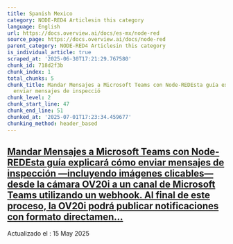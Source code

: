 ```yaml
---
title: Spanish Mexico
category: NODE-RED4 Articlesin this category
language: English
url: https://docs.overview.ai/docs/es-mx/node-red
source_page: https://docs.overview.ai/docs/node-red
parent_category: NODE-RED4 Articlesin this category
is_individual_article: true
scraped_at: '2025-06-30T17:21:29.767580'
chunk_id: 718d2f3b
chunk_index: 1
total_chunks: 5
chunk_title: Mandar Mensajes a Microsoft Teams con Node-REDEsta guía explicará cómo
  enviar mensajes de inspecció
chunk_level: 2
chunk_start_line: 47
chunk_end_line: 51
chunked_at: '2025-07-01T17:23:34.459677'
chunking_method: header_based
---
```


## [Mandar Mensajes a Microsoft Teams con Node-REDEsta guía explicará cómo enviar mensajes de inspección —incluyendo imágenes clicables— desde la cámara OV20i a un canal de Microsoft Teams utilizando un webhook. Al final de este proceso, la OV20i podrá publicar notificaciones con formato directamen...](/docs/es-mx/sending-messages-to-microsoft-teams-with-node-red)

Actualizado el : 15 May 2025
